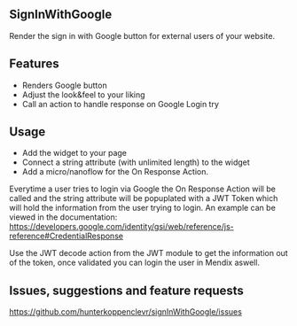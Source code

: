 ## SignInWithGoogle
Render the sign in with Google button for external users of your website.

## Features
- Renders Google button
- Adjust the look&feel to your liking
- Call an action to handle response on Google Login try

## Usage
- Add the widget to your page
- Connect a string attribute (with unlimited length) to the widget
- Add a micro/nanoflow for the On Response Action.

Everytime a user tries to login via Google the On Response Action will be called and the string attribute will be popuplated with a JWT Token which will hold the information from the user trying to login. An example can be viewed in the documentation:
https://developers.google.com/identity/gsi/web/reference/js-reference#CredentialResponse

Use the JWT decode action from the JWT module to get the information out of the token, once validated you can login the user in Mendix aswell.

## Issues, suggestions and feature requests
https://github.com/hunterkoppenclevr/signInWithGoogle/issues